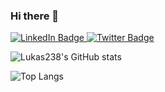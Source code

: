 ### Hi there 👋

<div id="badges">
    <a href="https://www.linkedin.com/in/lucasdasso">
        <img src="https://img.shields.io/badge/LinkedIn-blue?style=for-the-badge&logo=linkedin&logoColor=white" alt="LinkedIn Badge"/>
    </a>
    <a href="https://twitter.com/lucasdasso">
        <img src="https://img.shields.io/badge/Twitter-blue?style=for-the-badge&logo=twitter&logoColor=white" alt="Twitter Badge"/>
    </a>
    <br>
    <img src="https://komarev.com/ghpvc/?username=lukas238&style=flat-square&color=blue" alt=""/>
</div>

![Lukas238's GitHub stats](https://github-readme-stats.vercel.app/api?username=lukas238&show_icons=true&theme=merko)

![Top Langs](https://github-readme-stats.vercel.app/api/top-langs/?username=lukas238&langs_count=8&theme=merko&layout=compact)
